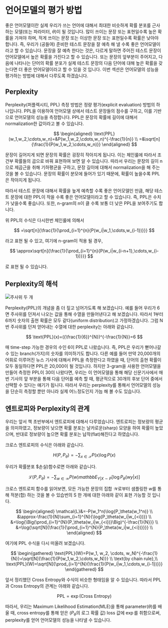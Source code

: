 # 언어모델의 평가 방법

좋은 언어모델이란 실제 우리가 쓰는 언어에 대해서 최대한 비슷하게 확률 분포를 근사하는 모델(또는 파라미터, $\theta$)이 될 것입니다. 많이 쓰이는 문장 또는 표현일수록 높은 확률을 가져야 하며, 적게 쓰이는 문장 또는 이상한 문장 또는 표현일수록 확률은 낮아야 합니다. 즉, 우리가 (공들여) 준비한 테스트 문장을 잘 예측 해 낼 수록 좋은 언어모델이라고 할 수 있습니다. 문장을 잘 예측 한다는 것은, 다르게 말하면 주어진 테스트 문장이 언어모델에서 높은 확률을 가진다고 할 수 있습니다. 또는 문장의 앞부분이 주어지고, 다음에 나타나는 단어의 확률 분포가 실제 테스트 문장의 다음 단어에 대해 높은 확률을 갖는다면 더 좋은 언어모델이라고 할 수 있을 것 입니다. 이번 섹션은 언어모델의 성능을 평가하는 방법에 대해서 다루도록 하겠습니다.

## Perplexity

Perplexity(퍼플렉시티, PPL) 측정 방법은 정량 평가(explicit evaluation) 방법의 하나입니다. PPL을 이용하여 언어모델 상에서 테스트 문장들의 점수를 구하고, 이를 기반으로 언어모델의 성능을 측정합니다. PPL은 문장의 확률에 길이에 대해서 normalization한 값이라고 볼 수 있습니다.

$$
\begin{aligned}
\text{PPL}(w_1,w_2,\cdots,w_n)=&P(w_1,w_2,\cdots,w_n)^{-\frac{1}{n}} \\
=&\sqrt[n]{\frac{1}{P(w_1,w_2,\cdots,w_n)}}
\end{aligned}
$$

문장이 길어지게 되면 문장의 확률은 굉장히 작아지게 됩니다. 이는 체인룰에 따라서 조건부 확률들의 곱으로 바꿔 표현하여 보면 알 수 있습니다. 따라서 우리는 문장의 길이 n으로 제곱근을 취해 기하평균을 구하고, 문장 길이에 대해서 normalization을 해 주는 것을 볼 수 있습니다. 문장의 확률이 분모에 들어가 있기 때문에, 확률이 높을수록 PPL은 작아지게 됩니다.

따라서 테스트 문장에 대해서 확률을 높게 예측할 수록 좋은 언어모델인 만큼, 해당 테스트 문장에 대한 PPL이 작을 수록 좋은 언어모델이라고 할 수 있습니다. 즉, PPL은 수치가 낮을수록 좋습니다. 또한, n-gram의 n이 클 수록 보통 더 낮은 PPL을 보여주기도 합니다.

위 PPL의 수식은 다시한번 체인룰에 의해서

$$
=\sqrt[n]{\frac{1}{\prod_{i=1}^{n}{P(w_i|w_1,\cdots,w_{i-1})}}}
$$

라고 표현 될 수 있고, 여기에 n-gram이 적용 될 경우,

$$
\approx\sqrt[n]{\frac{1}{\prod_{i=1}^{n}{P(w_i|w_{i-n+1},\cdots,w_{i-1})}}}
$$

로 표현 될 수 있습니다.

## Perplexity의 해석

![주사위 두 개](../assets/lm_rolling_dice.png)

<stop>

Perplexity(PPL)의 개념을 좀 더 짚고 넘어가도록 해 보겠습니다. 예를 들어 우리가 6면 주사위를 던져서 나오는 값을 통해 수열을 만들어낸다고 해 보겠습니다. 따라서 1부터 6까지 숫자의 출현 확률은 모두 같다(uniform distribution)고 가정하겠습니다. 그럼 N번 주사위를 던져 얻어내는 수열에 대한 perplexity는 아래와 같습니다.

$$
\text{PPL}(x)=({\frac{1}{6}}^{N})^{-\frac{1}{N}}=6
$$

매 time-step 가능한 경우의 수인 6이 PPL로 나왔습니다. 즉, PPL은 우리가 뻗어나갈 수 있는 branch(가지)의 숫자를 의미하기도 합니다. 다른 예를 들어 만약 20,000개의 어휘로 이루어진 뉴스 기사에 대해서 PPL을 측정한다고 하였을 때, 단어의 출현 확률이 모두 동일하다면 PPL은 20,000이 될 것입니다. 하지만 3-gram을 사용한 언어모델을 만들어 측정한 PPL이 30이 나왔다면, 우리는 이 언어모델을 통해 해당 신문기사에서 매번 기사의 앞 부분을 통해 다음 단어를 예측 할 때, 평균적으로 30개의 후보 단어 중에서 선택할 수 있다는 얘기가 됩니다. 따라서 우리는 perplexity를 통해서 언어모델의 성능을 단순히 측정할 뿐만 아니라 실제 어느정도인지 가늠 해 볼 수도 있습니다.

## 엔트로피와 Perplexity의 관계

우리는 앞서 책 초반부에서 엔트로피에 대해서 다루었습니다. 엔트로피는 정보량의 평균을 의미하였고, 정보량이 낮으면 확률 분포는 날카로운(sharp) 모양을 하여 확률이 높았으며, 반대로 정보량이 높으면 확률 분포는 납작(flat)해진다고 하였습니다.

크로스 엔트로피의 수식은 아래와 같습니다.

$$
H(P, P_\theta)=-\sum_{x\in\mathcal{X}}{P(x)\log{P(x)}}
$$

 우리가  확률분포 $손실)함수로면 아래와 같습니다.

$$
\mathcal{L}(P, P_\theta)=-\sum_{w\in\mathcal{W}}{P(w)mathbb{E}_{Y|X \sim P}[\log{P_\theta(wy|x)}}]
$$

크로스 엔트로피 함수를 읽어보면, 모든 가능한 문장의 집합 $\mathcal{W}$로부터 샘플링한 $w$를 통해 적분(합) 하는 것을 볼 수 있습번의 S 한 개에 대한  아래와 같이 표현 가능할 것 입니다.

$$
\begin{aligned}
\mathcal{L}&=-P(w_1^n)\log{P_\theta(w_1^n)} \\
&\approx-\frac{1}{N}\sum_{i=1}^{N}{\log{P_\theta(w_i|w_{<i})}} \\
&=\log{\Big(\prod_{i=1}^{N}{P_\theta(w_i|w_{<i})}\Big)^{-\frac{1}{N}}} \\
&=\log{\sqrt[N]{\frac{1}{\prod_{i=1}^{N}{P_\theta(w_i|w_{<i})}}}} \\
\end{aligned}
$$

여기에 PPL 수식을 다시 떠올려 보겠습니다.

$$
\begin{gathered}
\text{PPL}(W)=P(w_1, w_2, \cdots, w_N)^{-\frac{1}{N}}=\sqrt[N]{\frac{1}{P(w_1,w_2,\cdots,w_N)}} \\
\text{by chain rule},\\
\text{PPL}(W)=\sqrt[N]{\prod_{i=1}^{N}{\frac{1}{P(w_i|w_1,\cdots,w_{i-1})}}}
\end{gathered}
$$

앞서 정리했던 Cross Entropy와 수식이 비슷한 형태임을 알 수 있습니다. 따라서 PPL과 Cross Entropy의 관계는 아래와 같습니다.

$$
\text{PPL}=\exp(\text{Cross Entropy})
$$

따라서, 우리는 Maximum Likelihood Estimation(MLE)을 통해 parameter($\theta$)를 배울 때, cross entropy를 통해 얻은 ($P_\theta$의 로그 확률 값) loss 값에 $\exp$를 취함으로써, perplexity를 얻어 언어모델의 성능을 나타낼 수 있습니다.

<!--stackedit_data:
eyJoaXN0b3J5IjpbMTU5Njg5NDU2NV19
-->